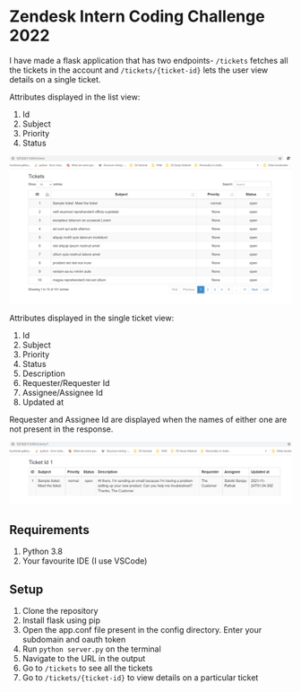 # Zendesk Intern Coding Challenge 2022

I have made a flask application that has two endpoints- `/tickets` fetches all the tickets in the account and `/tickets/{ticket-id}` lets the user view details on a single ticket.

Attributes displayed in the list view:
1. Id
2. Subject
3. Priority
4. Status

<p align="center">
  <img src="./images/list_view.PNG" alt="List View"/>
</p>

Attributes displayed in the single ticket view:
1. Id
2. Subject
3. Priority 
4. Status
5. Description
6. Requester/Requester Id
7. Assignee/Assignee Id
8. Updated at

Requester and Assignee Id are displayed when the names of either one are not present in the response.

<p align="center">
  <img src="./images/single_ticket_view.PNG" alt="Single Ticket View"/>
</p>

## Requirements

1. Python 3.8
2. Your favourite IDE (I use VSCode)

## Setup
1. Clone the repository
2. Install flask using pip
3. Open the app.conf file present in the config directory. Enter your subdomain and oauth token
3. Run `python server.py` on the terminal
4. Navigate to the URL in the output
5. Go to `/tickets` to see all the tickets
6. Go to `/tickets/{ticket-id}` to view details on a particular ticket